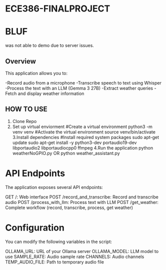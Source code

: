 # ECE386-FINALPROJECT
# BLUF
was not able to demo due to server issues.

## Overview
This application allows you to:

-Record audio from a microphone
-Transcribe speech to text using Whisper
-Process the text with an LLM (Gemma 3 27B)
-Extract weather queries
-Fetch and display weather information

## HOW TO USE
1. Clone Repo
2. Set up virtual enviorment
  #Create a virtual environment
  python3 -m venv venv
  #Activate the virtual environment
  source venv/bin/activate
3.Install dependencies
#Install required system packages
  sudo apt-get update
  sudo apt-get install -y python3-dev portaudio19-dev libportaudio2 libportaudiocpp0 ffmpeg
4.Run the application
  python weatherNoGPIO.py
  OR
  python weather_assistant.py

# API Endpoints
The application exposes several API endpoints:

GET /: Web interface
POST /record_and_transcribe: Record and transcribe audio
POST /process_with_llm: Process text with LLM
POST /get_weather: Complete workflow (record, transcribe, process, get weather)

# Configuration
You can modify the following variables in the script:

OLLAMA_URL: URL of your Ollama server
OLLAMA_MODEL: LLM model to use
SAMPLE_RATE: Audio sample rate
CHANNELS: Audio channels
TEMP_AUDIO_FILE: Path to temporary audio file
